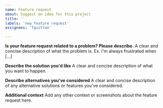 ```yaml
---
name: Feature request
about: Suggest an idea for this project
title: ''
labels: 'new feature request'
assignees: 'fguitton'

---
```


**Is your feature request related to a problem? Please describe.**
A clear and concise description of what the problem is. Ex. I'm always frustrated when \[...]

**Describe the solution you'd like**
A clear and concise description of what you want to happen.

**Describe alternatives you've considered**
A clear and concise description of any alternative solutions or features you've considered.

**Additional context**
Add any other context or screenshots about the feature request here.
